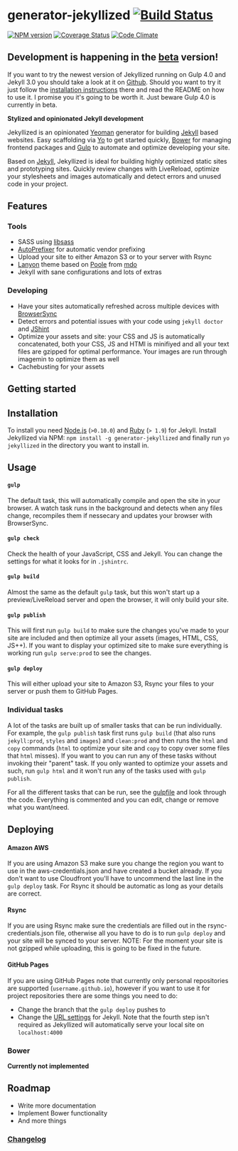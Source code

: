 # generator-jekyllized [![Build Status](https://travis-ci.org/sondr3/generator-jekyllized.png?branch=master)](https://travis-ci.org/sondr3/generator-jekyllized)

[![NPM version](https://badge.fury.io/js/generator-jekyllized.png)](http://badge.fury.io/js/generator-jekyllized) [![Coverage Status](https://coveralls.io/repos/sondr3/generator-jekyllized/badge.png)](https://coveralls.io/r/sondr3/generator-jekyllized) [![Code Climate](https://codeclimate.com/github/sondr3/generator-jekyllized/badges/gpa.svg)](https://codeclimate.com/github/sondr3/generator-jekyllized)

## Development is happening in the [beta][beta] version!

If you want to try the newest version of Jekyllized running on Gulp 4.0 and
Jekyll 3.0 you should take a look at it on [Github][beta]. Should you want to
try it just follow the [installation instructions][installation] there and read
the README on how to use it. I promise you it's going to be worth it. Just
beware Gulp 4.0 is currently in beta.

**Stylized and opinionated Jekyll development**

Jekyllized is an opinionated [Yeoman][yeoman] generator for building
[Jekyll][jekyll] based websites. Easy scaffolding via [Yo][yo] to get started
quickly, [Bower][bower] for managing frontend packages and [Gulp][gulp] to
automate and optimize developing your site.

Based on [Jekyll][jekyll], Jekyllized is ideal for building highly optimized
static sites and prototyping sites. Quickly review changes with LiveReload,
optimize your stylesheets and images automatically and detect errors and unused
code in your project.

## Features

### Tools

- SASS using [libsass][libsass]
- [AutoPrefixer][autoprefixer] for automatic vendor prefixing
- Upload your site to either Amazon S3 or to your server with Rsync
- [Lanyon][lanyon] theme based on [Poole][poole] from [mdo][mdo]
- Jekyll with sane configurations and lots of extras

### Developing

- Have your sites automatically refreshed across multiple devices with
  [BrowserSync](browsersync)
- Detect errors and potential issues with your code using `jekyll doctor` and
  [JShint][jshint]
- Optimize your assets and site: your CSS and JS is automatically concatenated,
  both your CSS, JS and HTMl is minifiyed and all your text files are gzipped
  for optimal performance. Your images are run through imagemin to optimize
  them as well
- Cachebusting for your assets

## Getting started

## Installation

To install you need [Node.js][nodejs] (`>0.10.0`) and [Ruby][rubylang] (`> 1.9`)
for Jekyll. Install Jekyllized via NPM: `npm install -g generator-jekyllized`
and finally run `yo jekyllized` in the directory you want to install in.

## Usage

#### `gulp`

The default task, this will automatically compile and open the site in your
browser. A watch task runs in the background and detects when any files change,
recompiles them if nessecary and updates your browser with BrowserSync.

#### `gulp check`

Check the health of your JavaScript, CSS and Jekyll. You can change the settings
for what it looks for in `.jshintrc`.

#### `gulp build`

Almost the same as the default `gulp` task, but this won't start up a
preview/LiveReload server and open the browser, it will only build your site.

#### `gulp publish`

This will first run `gulp build` to make sure the changes you've made to your
site are included and then optimize all your assets (images, HTML, CSS, JS++).
If you want to display your optimized site to make sure everything is working
run `gulp serve:prod` to see the changes.

#### `gulp deploy`

This will either upload your site to Amazon S3, Rsync your files to your server
or push them to GitHub Pages.

### Individual tasks

A lot of the tasks are built up of smaller tasks that can be run individually.
For example, the `gulp publish` task first runs `gulp build` (that also runs
`jekyll:prod`, `styles` and `images`) and `clean:prod` and then runs the `html`
and `copy` commands (`html` to optimize your site and `copy` to copy over some
files that `html` misses). If you want to you can run any of these tasks without
invoking their "parent" task. If you only wanted to optimize your assets and
such, run `gulp html` and it won't run any of the tasks used with `gulp
publish`.

For all the different tasks that can be run, see the [gulpfile][gulpfile] and
look through the code. Everything is commented and you can edit, change or
remove what you want/need.

## Deploying

#### Amazon AWS
If you are using Amazon S3 make sure you change the region you want to use in
the aws-credentials.json and have created a bucket already. If you don't want to
use Cloudfront you'll have to uncommend the last line in the `gulp deploy` task.
For Rsync it should be automatic as long as your details are correct.

#### Rsync
If you are using Rsync make sure the credentials are filled out in the
rsync-credentials.json file, otherwise all you have to do is to run `gulp
deploy` and your site will be synced to your server. NOTE: For the moment your
site is not gzipped while uploading, this is going to be fixed in the future.

#### GitHub Pages
If you are using GitHub Pages note that currently only personal repositories are
supported (`username.github.io`), however if you want to use it for project
repositories there are some things you need to do:

* Change the branch that the `gulp deploy` pushes to
* Change the [URL settings][jekyll-pages] for Jekyll. Note that the fourth step
  isn't required as Jekyllized will automatically serve your local site on
  `localhost:4000`

### Bower

**Currently not implemented**

## Roadmap

- Write more documentation
- Implement Bower functionality
- And more things

### [Changelog][changelog]

[beta]: https://github.com/sondr3/generator-jekyllized/tree/beta
[jekyll]: https://jekyllrb.com
[yeoman]: http://yeoman.io
[yo]: https://github.com/yeoman/yo
[bower]: http://bower.io/
[gulp]: http://gulpjs.com/
[libsass]: https://github.com/hcatlin/libsass
[autoprefixer]: https://github.com/ai/autoprefixer
[poole]: https://github.com/poole
[lanyon]: https://github.com/poole/lanyon
[mdo]: https://github.com/mdo
[jshint]: http://www.jshint.com/
[nodejs]: http://nodejs.org/
[rubylang]: http://www.ruby-lang.org/
[gulpfile]: https://github.com/sondr3/generator-jekyllized/blob/master/app/templates/gulpfile.js
[changelog]: https://github.com/sondr3/generator-jekyllized/blob/master/CHANGELOG.md
[browsersync]: https://github.com/shakyShane/browser-sync
[jekyll-pages]: http://jekyllrb.com/docs/github-pages/
[installation]: https://github.com/sondr3/generator-jekyllized#installation
